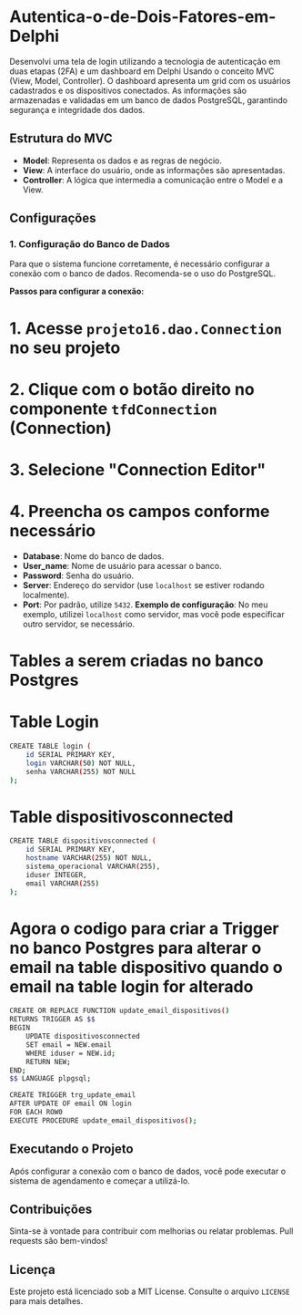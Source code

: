 # Autentica-o-de-Dois-Fatores-em-Delphi

Desenvolvi uma tela de login utilizando a tecnologia de autenticação em duas etapas (2FA) e um dashboard em Delphi Usando o conceito MVC (View, Model, Controller). O dashboard apresenta um grid com os usuários cadastrados e os dispositivos conectados. As informações são armazenadas e validadas em um banco de dados PostgreSQL, garantindo segurança e integridade dos dados.

## Estrutura do MVC

- **Model**: Representa os dados e as regras de negócio.
- **View**: A interface do usuário, onde as informações são apresentadas.
- **Controller**: A lógica que intermedia a comunicação entre o Model e a View.

## Configurações

### 1. Configuração do Banco de Dados

Para que o sistema funcione corretamente, é necessário configurar a conexão com o banco de dados. Recomenda-se o uso do PostgreSQL.

**Passos para configurar a conexão:**

# 1. Acesse `projeto16.dao.Connection` no seu projeto

# 2. Clique com o botão direito no componente `tfdConnection` (Connection)

# 3. Selecione "Connection Editor"

# 4. Preencha os campos conforme necessário

- **Database**: Nome do banco de dados.
- **User_name**: Nome de usuário para acessar o banco.
- **Password**: Senha do usuário.
- **Server**: Endereço do servidor (use `localhost` se estiver rodando localmente).
- **Port**: Por padrão, utilize `5432`.
**Exemplo de configuração**: No meu exemplo, utilizei `localhost` como servidor, mas você pode especificar outro servidor, se necessário.

# Tables a serem criadas no banco Postgres

# Table Login

```Bash
CREATE TABLE login (
    id SERIAL PRIMARY KEY,
    login VARCHAR(50) NOT NULL,
    senha VARCHAR(255) NOT NULL
);
```

# Table dispositivosconnected

```Bash
CREATE TABLE dispositivosconnected (
    id SERIAL PRIMARY KEY,
    hostname VARCHAR(255) NOT NULL,
    sistema_operacional VARCHAR(255),
    iduser INTEGER,
    email VARCHAR(255)
);
```

# Agora o codigo para criar a Trigger no banco Postgres para alterar o email na table dispositivo quando o email na table login for alterado

```Bash
CREATE OR REPLACE FUNCTION update_email_dispositivos()
RETURNS TRIGGER AS $$
BEGIN
    UPDATE dispositivosconnected
    SET email = NEW.email
    WHERE iduser = NEW.id;
    RETURN NEW;
END;
$$ LANGUAGE plpgsql;
```

```Bash
CREATE TRIGGER trg_update_email
AFTER UPDATE OF email ON login
FOR EACH ROW0
EXECUTE PROCEDURE update_email_dispositivos();
```

## Executando o Projeto
Após configurar a conexão com o banco de dados, você pode executar o sistema de agendamento e começar a utilizá-lo.

## Contribuições
Sinta-se à vontade para contribuir com melhorias ou relatar problemas. Pull requests são bem-vindos!

## Licença
Este projeto está licenciado sob a MIT License. Consulte o arquivo `LICENSE` para mais detalhes.

